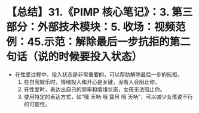 # 【总结】31.《PIMP 核心笔记》：3. 第三部分：外部技术模块：5. 收场：视频范例：45.示范：解除最后一步抗拒的第二句话（说的时候要投入状态）

-   在性爱过程中，投入状态是非常重要的，可以帮助解除最后一步的抗拒。
    1.  在自我娱乐时，情绪投入和开心是关键，没有人会阻止你。
    2.  在性爱时，表达出自己的频率和情绪状态，女孩无法阻止你。
    3.  使用特定的表达方式，如“哦 天吶 哦 寶貝 哦 天吶”，可以减少女孩说不行的可能性。